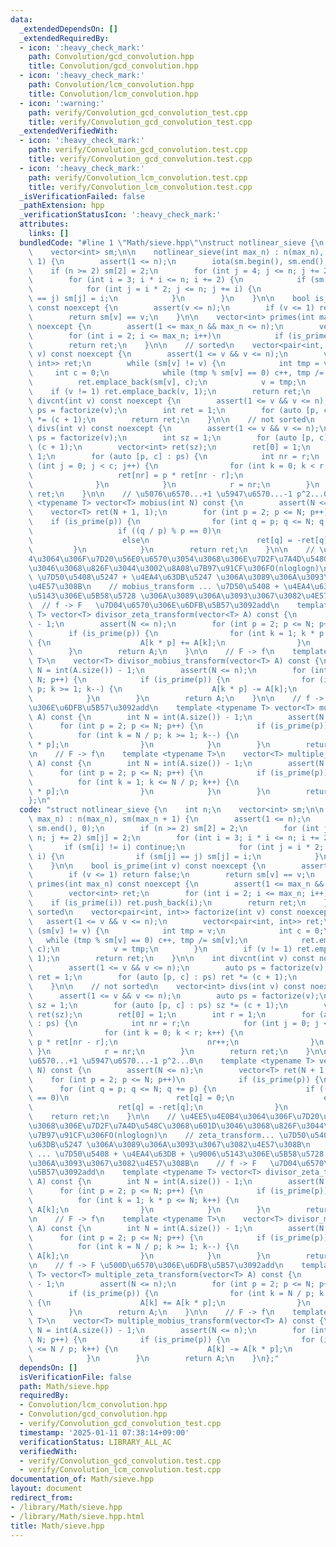 ```yaml
---
data:
  _extendedDependsOn: []
  _extendedRequiredBy:
  - icon: ':heavy_check_mark:'
    path: Convolution/gcd_convolution.hpp
    title: Convolution/gcd_convolution.hpp
  - icon: ':heavy_check_mark:'
    path: Convolution/lcm_convolution.hpp
    title: Convolution/lcm_convolution.hpp
  - icon: ':warning:'
    path: verify/Convolution_gcd_convolution_test.cpp
    title: verify/Convolution_gcd_convolution_test.cpp
  _extendedVerifiedWith:
  - icon: ':heavy_check_mark:'
    path: verify/Convolution_gcd_convolution.test.cpp
    title: verify/Convolution_gcd_convolution.test.cpp
  - icon: ':heavy_check_mark:'
    path: verify/Convolution_lcm_convolution.test.cpp
    title: verify/Convolution_lcm_convolution.test.cpp
  _isVerificationFailed: false
  _pathExtension: hpp
  _verificationStatusIcon: ':heavy_check_mark:'
  attributes:
    links: []
  bundledCode: "#line 1 \"Math/sieve.hpp\"\nstruct notlinear_sieve {\n    int n;\n\
    \    vector<int> sm;\n\n    notlinear_sieve(int max_n) : n(max_n), sm(max_n +\
    \ 1) {\n        assert(1 <= n);\n        iota(sm.begin(), sm.end(), 0);\n    \
    \    if (n >= 2) sm[2] = 2;\n        for (int j = 4; j <= n; j += 2) sm[j] = 2;\n\
    \        for (int i = 3; i * i <= n; i += 2) {\n            if (sm[i] != i) continue;\n\
    \            for (int j = i * 2; j <= n; j += i) {\n                if (sm[j]\
    \ == j) sm[j] = i;\n            }\n        }\n    }\n\n    bool is_prime(int v)\
    \ const noexcept {\n        assert(v <= n);\n        if (v <= 1) return false;\n\
    \        return sm[v] == v;\n    }\n\n    vector<int> primes(int max_n) const\
    \ noexcept {\n        assert(1 <= max_n && max_n <= n);\n        vector<int> ret;\n\
    \        for (int i = 2; i <= max_n; i++)\n            if (is_prime(i)) ret.push_back(i);\n\
    \        return ret;\n    }\n\n    // sorted\n    vector<pair<int, int>> factorize(int\
    \ v) const noexcept {\n        assert(1 <= v && v <= n);\n        vector<pair<int,\
    \ int>> ret;\n        while (sm[v] != v) {\n            int tmp = v;\n       \
    \     int c = 0;\n            while (tmp % sm[v] == 0) c++, tmp /= sm[v];\n  \
    \          ret.emplace_back(sm[v], c);\n            v = tmp;\n        }\n    \
    \    if (v != 1) ret.emplace_back(v, 1);\n        return ret;\n    }\n\n    int\
    \ divcnt(int v) const noexcept {\n        assert(1 <= v && v <= n);\n        auto\
    \ ps = factorize(v);\n        int ret = 1;\n        for (auto [p, c] : ps) ret\
    \ *= (c + 1);\n        return ret;\n    }\n\n    // not sorted\n    vector<int>\
    \ divs(int v) const noexcept {\n        assert(1 <= v && v <= n);\n        auto\
    \ ps = factorize(v);\n        int sz = 1;\n        for (auto [p, c] : ps) sz *=\
    \ (c + 1);\n        vector<int> ret(sz);\n        ret[0] = 1;\n        int r =\
    \ 1;\n        for (auto [p, c] : ps) {\n            int nr = r;\n            for\
    \ (int j = 0; j < c; j++) {\n                for (int k = 0; k < r; k++) {\n \
    \                   ret[nr] = p * ret[nr - r];\n                    nr++;\n  \
    \              }\n            }\n            r = nr;\n        }\n        return\
    \ ret;\n    }\n\n    // \u5076\u6570...+1 \u5947\u6570...-1 p^2...0\n    template\
    \ <typename T> vector<T> mobius(int N) const {\n        assert(N <= n);\n    \
    \    vector<T> ret(N + 1, 1);\n        for (int p = 2; p <= N; p++)\n        \
    \    if (is_prime(p)) {\n                for (int q = p; q <= N; q += p) {\n \
    \                   if ((q / p) % p == 0)\n                        ret[q] = 0;\n\
    \                    else\n                        ret[q] = -ret[q];\n       \
    \         }\n            }\n        return ret;\n    }\n\n    // \u4EE5\u4E0B\
    4\u3064\u306F\u7D20\u56E0\u6570\u3054\u3068\u306E\u7D2F\u7A4D\u548C\u3068\u601D\
    \u3046\u3068\u826F\u3044\u3002\u8A08\u7B97\u91CF\u306FO(nloglogn)\n    // zeta_transform...\
    \ \u7D50\u5408\u5247 + \u4EA4\u63DB\u5247 \u306A\u3089\u306A\u3093\u3067\u3082\
    \u4E57\u308B\n    // mobius_transform ... \u7D50\u5408 + \u4EA4\u63DB + \u9006\
    \u5143\u306E\u5B58\u5728 \u306A\u3089\u306A\u3093\u3067\u3082\u4E57\u308B\n  \
    \  // f -> F   \u7D04\u6570\u306E\u6DFB\u5B57\u3092add\n    template <typename\
    \ T> vector<T> divisor_zeta_transform(vector<T> A) const {\n        int N = int(A.size())\
    \ - 1;\n        assert(N <= n);\n        for (int p = 2; p <= N; p++) {\n    \
    \        if (is_prime(p)) {\n                for (int k = 1; k * p <= N; k++)\
    \ {\n                    A[k * p] += A[k];\n                }\n            }\n\
    \        }\n        return A;\n    }\n\n    // F -> f\n    template <typename\
    \ T>\n    vector<T> divisor_mobius_transform(vector<T> A) const {\n        int\
    \ N = int(A.size()) - 1;\n        assert(N <= n);\n        for (int p = 2; p <=\
    \ N; p++) {\n            if (is_prime(p)) {\n                for (int k = N /\
    \ p; k >= 1; k--) {\n                    A[k * p] -= A[k];\n                }\n\
    \            }\n        }\n        return A;\n    }\n\n    // f -> F \u500D\u6570\
    \u306E\u6DFB\u5B57\u3092add\n    template <typename T> vector<T> multiple_zeta_transform(vector<T>\
    \ A) const {\n        int N = int(A.size()) - 1;\n        assert(N <= n);\n  \
    \      for (int p = 2; p <= N; p++) {\n            if (is_prime(p)) {\n      \
    \          for (int k = N / p; k >= 1; k--) {\n                    A[k] += A[k\
    \ * p];\n                }\n            }\n        }\n        return A;\n    }\n\
    \n    // F -> f\n    template <typename T>\n    vector<T> multiple_mobius_transform(vector<T>\
    \ A) const {\n        int N = int(A.size()) - 1;\n        assert(N <= n);\n  \
    \      for (int p = 2; p <= N; p++) {\n            if (is_prime(p)) {\n      \
    \          for (int k = 1; k <= N / p; k++) {\n                    A[k] -= A[k\
    \ * p];\n                }\n            }\n        }\n        return A;\n    }\n\
    };\n"
  code: "struct notlinear_sieve {\n    int n;\n    vector<int> sm;\n\n    notlinear_sieve(int\
    \ max_n) : n(max_n), sm(max_n + 1) {\n        assert(1 <= n);\n        iota(sm.begin(),\
    \ sm.end(), 0);\n        if (n >= 2) sm[2] = 2;\n        for (int j = 4; j <=\
    \ n; j += 2) sm[j] = 2;\n        for (int i = 3; i * i <= n; i += 2) {\n     \
    \       if (sm[i] != i) continue;\n            for (int j = i * 2; j <= n; j +=\
    \ i) {\n                if (sm[j] == j) sm[j] = i;\n            }\n        }\n\
    \    }\n\n    bool is_prime(int v) const noexcept {\n        assert(v <= n);\n\
    \        if (v <= 1) return false;\n        return sm[v] == v;\n    }\n\n    vector<int>\
    \ primes(int max_n) const noexcept {\n        assert(1 <= max_n && max_n <= n);\n\
    \        vector<int> ret;\n        for (int i = 2; i <= max_n; i++)\n        \
    \    if (is_prime(i)) ret.push_back(i);\n        return ret;\n    }\n\n    //\
    \ sorted\n    vector<pair<int, int>> factorize(int v) const noexcept {\n     \
    \   assert(1 <= v && v <= n);\n        vector<pair<int, int>> ret;\n        while\
    \ (sm[v] != v) {\n            int tmp = v;\n            int c = 0;\n         \
    \   while (tmp % sm[v] == 0) c++, tmp /= sm[v];\n            ret.emplace_back(sm[v],\
    \ c);\n            v = tmp;\n        }\n        if (v != 1) ret.emplace_back(v,\
    \ 1);\n        return ret;\n    }\n\n    int divcnt(int v) const noexcept {\n\
    \        assert(1 <= v && v <= n);\n        auto ps = factorize(v);\n        int\
    \ ret = 1;\n        for (auto [p, c] : ps) ret *= (c + 1);\n        return ret;\n\
    \    }\n\n    // not sorted\n    vector<int> divs(int v) const noexcept {\n  \
    \      assert(1 <= v && v <= n);\n        auto ps = factorize(v);\n        int\
    \ sz = 1;\n        for (auto [p, c] : ps) sz *= (c + 1);\n        vector<int>\
    \ ret(sz);\n        ret[0] = 1;\n        int r = 1;\n        for (auto [p, c]\
    \ : ps) {\n            int nr = r;\n            for (int j = 0; j < c; j++) {\n\
    \                for (int k = 0; k < r; k++) {\n                    ret[nr] =\
    \ p * ret[nr - r];\n                    nr++;\n                }\n           \
    \ }\n            r = nr;\n        }\n        return ret;\n    }\n\n    // \u5076\
    \u6570...+1 \u5947\u6570...-1 p^2...0\n    template <typename T> vector<T> mobius(int\
    \ N) const {\n        assert(N <= n);\n        vector<T> ret(N + 1, 1);\n    \
    \    for (int p = 2; p <= N; p++)\n            if (is_prime(p)) {\n          \
    \      for (int q = p; q <= N; q += p) {\n                    if ((q / p) % p\
    \ == 0)\n                        ret[q] = 0;\n                    else\n     \
    \                   ret[q] = -ret[q];\n                }\n            }\n    \
    \    return ret;\n    }\n\n    // \u4EE5\u4E0B4\u3064\u306F\u7D20\u56E0\u6570\u3054\
    \u3068\u306E\u7D2F\u7A4D\u548C\u3068\u601D\u3046\u3068\u826F\u3044\u3002\u8A08\
    \u7B97\u91CF\u306FO(nloglogn)\n    // zeta_transform... \u7D50\u5408\u5247 + \u4EA4\
    \u63DB\u5247 \u306A\u3089\u306A\u3093\u3067\u3082\u4E57\u308B\n    // mobius_transform\
    \ ... \u7D50\u5408 + \u4EA4\u63DB + \u9006\u5143\u306E\u5B58\u5728 \u306A\u3089\
    \u306A\u3093\u3067\u3082\u4E57\u308B\n    // f -> F   \u7D04\u6570\u306E\u6DFB\
    \u5B57\u3092add\n    template <typename T> vector<T> divisor_zeta_transform(vector<T>\
    \ A) const {\n        int N = int(A.size()) - 1;\n        assert(N <= n);\n  \
    \      for (int p = 2; p <= N; p++) {\n            if (is_prime(p)) {\n      \
    \          for (int k = 1; k * p <= N; k++) {\n                    A[k * p] +=\
    \ A[k];\n                }\n            }\n        }\n        return A;\n    }\n\
    \n    // F -> f\n    template <typename T>\n    vector<T> divisor_mobius_transform(vector<T>\
    \ A) const {\n        int N = int(A.size()) - 1;\n        assert(N <= n);\n  \
    \      for (int p = 2; p <= N; p++) {\n            if (is_prime(p)) {\n      \
    \          for (int k = N / p; k >= 1; k--) {\n                    A[k * p] -=\
    \ A[k];\n                }\n            }\n        }\n        return A;\n    }\n\
    \n    // f -> F \u500D\u6570\u306E\u6DFB\u5B57\u3092add\n    template <typename\
    \ T> vector<T> multiple_zeta_transform(vector<T> A) const {\n        int N = int(A.size())\
    \ - 1;\n        assert(N <= n);\n        for (int p = 2; p <= N; p++) {\n    \
    \        if (is_prime(p)) {\n                for (int k = N / p; k >= 1; k--)\
    \ {\n                    A[k] += A[k * p];\n                }\n            }\n\
    \        }\n        return A;\n    }\n\n    // F -> f\n    template <typename\
    \ T>\n    vector<T> multiple_mobius_transform(vector<T> A) const {\n        int\
    \ N = int(A.size()) - 1;\n        assert(N <= n);\n        for (int p = 2; p <=\
    \ N; p++) {\n            if (is_prime(p)) {\n                for (int k = 1; k\
    \ <= N / p; k++) {\n                    A[k] -= A[k * p];\n                }\n\
    \            }\n        }\n        return A;\n    }\n};"
  dependsOn: []
  isVerificationFile: false
  path: Math/sieve.hpp
  requiredBy:
  - Convolution/lcm_convolution.hpp
  - Convolution/gcd_convolution.hpp
  - verify/Convolution_gcd_convolution_test.cpp
  timestamp: '2025-01-11 07:38:14+09:00'
  verificationStatus: LIBRARY_ALL_AC
  verifiedWith:
  - verify/Convolution_gcd_convolution.test.cpp
  - verify/Convolution_lcm_convolution.test.cpp
documentation_of: Math/sieve.hpp
layout: document
redirect_from:
- /library/Math/sieve.hpp
- /library/Math/sieve.hpp.html
title: Math/sieve.hpp
---
```

